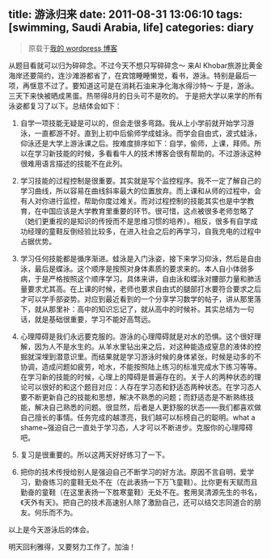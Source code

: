 title: 游泳归来
date: 2011-08-31 13:06:10
tags: [swimming, Saudi Arabia, life] 
categories: diary
---
> 原载于[我的 wordpress 博客](https://daweimhuang.wordpress.com/)

从题目看就可以归为碎碎念。不过今天不想只写碎碎念～
来Al Khobar旅游比黄金海岸还要简约，连沙滩游都省了，在宾馆睡睡懒觉，看书，游泳。特别是最后一项，再惬意不过了。要知道这可是在消耗石油来净化海水得沙特～
于是，游泳。三天下来快被晒成黑蛋。热带得8月的日头可不是吹的。
于是把大学以来学的所有泳姿都复习了以下。总结体会如下：

1. 自学一项技能无疑是可以的，但会走很多弯路。我从上小学前就开始学习游泳，一直都游不好。直到上初中后偷师学成蛙泳。而学会自由式，波式蛙泳，仰泳还是大学上游泳课之后。按难度排序如下：自学，偷师，上课，拜师。所以在学习新技能的时候，多看看牛人的技术博客会很有帮助的。不过游泳这种很难用语言描述的技能不在此列。

2. 学习技能的过程控制是很重要。其实就是写个监控程序。我不一定了解自己的学习曲线，所以容易在曲线斜率最大的位置放弃。而上课和从师的过程中，会有人对你进行监控，帮助你度过难关。而对过程控制的技能其实也是中学教育，在中国应该是大学教育里重要的环节。很可惜，这点被很多老师忽略了（她们更重视的是知识的传授而不是思维习惯的培养）。相反，很多有自学成功经理的童鞋反倒经验比较多，在进入社会之后的再学习，自我充电的过程中占据优势。

3. 学习任何技能都是循序渐进。蛙泳是入门泳姿，接下来学习仰泳，然后是自由泳，最后是蝶泳。这个顺序是按照对身体素质的要求来的。本人自小体弱多病，于是严格按照这个顺序学习。具体来讲，自由泳和蝶泳对腰部力量和肺活量要求尤其高。在上课的时候，老师也要求自由式的腿部打水要符合要求之后才可以学手部姿势。对应到最近看到的一个分享学习数学的帖子，讲从那里落下，就从那里补：高中的知识忘记了，就从高中的时候补。其实总结为一句话，就是基础很重要，学习不能好高骛远。

4. 心理障碍是我们永远要克服的。游泳的心理障碍就是对水的恐惧。这个很好理解，因为人不是水生的。从羊水里钻出来之后，对这种能造成窒息的液体的控掘就深埋到潜意识里。而结果就是学习游泳时候的身体紧张，时候是动多的不协调，造成问题如疲劳，呛水，不能按照陆上练习的标准完成水下练习等等。在学习新的技能的时候，心理上的障碍是普遍存在的。关于人的两种状态的理论可以很好的和这个题目对应：人存在学习态和舒适态两种状态。在学习态人要不断更新自己的技能和思想，解决不熟悉的问题；而舒适态是不断熟练技能，解决自己熟悉的问题。很显然，后者是人更舒服的状态——我们都喜欢做自己擅长的事情。任务完成的越漂亮，我们越可以标榜自己的聪明。what a shame~强迫自己一直处于学习态，人才可以不断进步。克服你的心理障碍吧。

5. 复习是很重要的。所以这两天好好练习了一下。

6. 把你的技术传授给别人是强迫自己不断学习的好方法。原因不言自明，爱学习，勤奋练习的童鞋无处不在（在此表扬一下万飞童鞋）。比你更有天赋而且勤奋的童鞋（在这里表扬一下胜寒童鞋）无处不在。套用吴清源先生的书名，《天外有天》。把自己的技术高速别人除了激励自己，还可以结交志同道合的朋友。何乐而不为。

以上是今天游泳后的体会。

明天回利雅得，又要努力工作了。加油！


